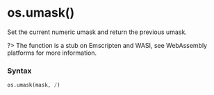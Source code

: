 # os.umask()

Set the current numeric umask and return the previous umask.

?> The function is a stub on Emscripten and WASI, see WebAssembly platforms for more information.

### Syntax

```python
os.umask(mask, /)
```